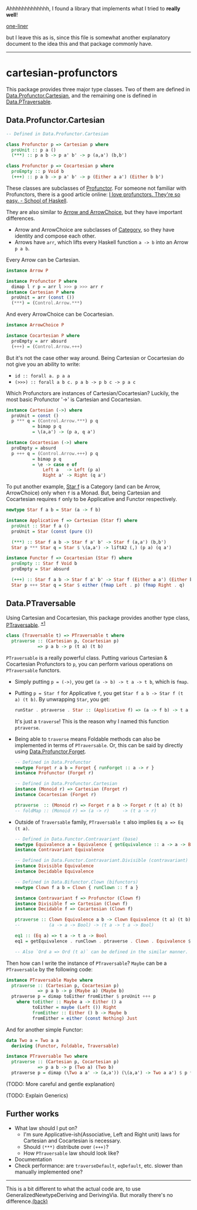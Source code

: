 Ahhhhhhhhhhhhh, I found a library that implements what I tried to **really well**!

[one-liner](http://hackage.haskell.org/package/one-liner-0.6/docs/Generics-OneLiner.html#g:6)

but I leave this as is, since this file is somewhat another explanatory document to the idea this and that package commonly have.

-----------------------------------------

# cartesian-profunctors

This package provides three major type classes. Two of them are defined in [Data.Profunctor.Cartesian](src/Data/Profunctor/Cartesian.hs), and the remaining one is defined in [Data.PTraversable](src/Data/PTraversable.hs).

## Data.Profunctor.Cartesian

```haskell
-- Defined in Data.Profunctor.Cartesian

class Profunctor p => Cartesian p where
  proUnit :: p a ()
  (***) :: p a b -> p a' b' -> p (a,a') (b,b')

class Profunctor p => Cocartesian p where
  proEmpty :: p Void b
  (+++) :: p a b -> p a' b' -> p (Either a a') (Either b b')
```

These classes are subclasses of [Profunctor](http://hackage.haskell.org/package/profunctors-5.5/docs/Data-Profunctor.html). For someone not familiar with Profunctors, there is a good article online: [I love profunctors. They're so easy. - School of Haskell](https://www.schoolofhaskell.com/school/to-infinity-and-beyond/pick-of-the-week/profunctors#example--containers-with-keys).

They are also similar to [Arrow and ArrowChoice](http://hackage.haskell.org/package/base-4.12.0.0/docs/Control-Arrow.html), but they have important differences.

* Arrow and ArrowChoice are subclasses of [Category](http://hackage.haskell.org/package/base-4.12.0.0/docs/Control-Category.html#t:Category), so they have identity and compose each other.
* Arrows have `arr`, which lifts every Haskell function `a -> b` into an Arrow `p a b`.

Every Arrow can be Cartesian.

```haskell
instance Arrow P

instance Profunctor P where
  dimap l r p = arr l >>> p >>> arr r
instance Cartesian P where
  proUnit = arr (const ())
  (***) = (Control.Arrow.***)
```

And every ArrowChoice can be Cocartesian.

```haskell
instance ArrowChoice P

instance Cocartesian P where
  proEmpty = arr absurd
  (+++) = (Control.Arrow.+++)
```

But it's not the case other way around. Being Cartesian or Cocartesian do not give you an ability to write:

* `id :: forall a. p a a`
* `(>>>) :: forall a b c. p a b -> p b c -> p a c`

Which Profunctors are instances of Cartesian/Cocartesian?
Luckily, the most basic Profunctor '->' is Cartesian and Cocartesian.

```haskell
instance Cartesian (->) where
  proUnit = const ()
  p *** q = (Control.Arrow.***) p q
          = bimap p q
          = \(a,a') -> (p a, q a')

instance Cocartesian (->) where
  proEmpty = absurd
  p +++ q = (Control.Arrow.+++) p q
          = bimap p q
          = \e -> case e of
              Left a   -> Left (p a)
              Right a' -> Right (q a')
```

To put another example, [Star f](http://hackage.haskell.org/package/profunctors-5.5/docs/Data-Profunctor.html#t:Star) is a Category (and can be Arrow, ArrowChoice) only when `f` is a Monad.
But, being Cartesian and Cocartesian requires `f` only to be Applicative and Functor respectively.

```haskell
newtype Star f a b = Star (a -> f b)

instance Applicative f => Cartesian (Star f) where
  proUnit :: Star f a ()
  proUnit = Star (const (pure ())

  (***) :: Star f a b -> Star f a' b' -> Star f (a,a') (b,b')
  Star p *** Star q = Star $ \(a,a') -> liftA2 (,) (p a) (q a')

instance Functor f => Cocartesian (Star f) where
  proEmpty :: Star f Void b
  proEmpty = Star absurd

  (+++) :: Star f a b -> Star f a' b' -> Star f (Either a a') (Either b b')
  Star p +++ Star q = Star $ either (fmap Left . p) (fmap Right . q)
```

## Data.PTraversable

Using Cartesian and Cocartesian, this package provides another type class, [PTraversable](src/Data/PTraversable.hs). <sup><a id="fn1a" href="#fn1">*1</a></sup>

```haskell
class (Traversable t) => PTraversable t where
  ptraverse :: (Cartesian p, Cocartesian p)
            => p a b -> p (t a) (t b)
```

`PTraversable` is a really powerful class. Putting various Cartesian & Cocartesian Profunctors to `p`, you can perform various operations on `PTraversable` functors.

* Simply putting `p = (->)`, you get `(a -> b) -> t a -> t b`, which is `fmap`.
* Putting `p = Star f` for Applicative `f`, you get `Star f a b -> Star f (t a) (t b)`. By unwrapping `Star`, you get:

  ```haskell
  runStar . ptraverse . Star :: (Applicative f) => (a -> f b) -> t a -> f (t b)
  ```

  It's just a `traverse`! This is the reason why I named this function `ptraverse`.

* Being able to `traverse` means Foldable methods can also be implemented in terms of `PTraversable`. Or, this can be said by directly using [Data.Profunctor.Forget](https://hackage.haskell.org/package/profunctors-5.5.1/docs/Data-Profunctor.html#t:Forget).

  ```haskell
  -- Defined in Data.Profunctor
  newtype Forget r a b = Forget { runForget :: a -> r }
  instance Profunctor (Forget r)
  
  -- Defined in Data.Profunctor.Cartesian
  instance (Monoid r) => Cartesian (Forget r)
  instance Cocartesian (Forget r)
  
  ptraverse  :: (Monoid r) => Forget r a b -> Forget r (t a) (t b)
  -- foldMap :: (Monoid r) => (a -> r)     -> (t a -> r)
  ```

* Outside of `Traversable` family, `PTraversable t` also implies `Eq a => Eq (t a)`.

  ```haskell
  -- Defined in Data.Functor.Contravariant (base)
  newtype Equivalence a = Equivalence { getEquivalence :: a -> a -> Bool }
  instance Contravariant Equivalence

  -- Defined in Data.Functor.Contravariant.Divisible (contravariant)
  instance Divisible Equivalence
  instance Decidable Equivalence
  
  -- Defined in Data.Bifunctor.Clown (bifunctors)
  newtype Clown f a b = Clown { runClown :: f a }

  instance Contravariant f => Profunctor (Clown f)
  instance Divisible f => Cartesian (Clown f)
  instance Decidable f => Cocartesian (Clown f)
  
  ptraverse :: Clown Equivalence a b -> Clown Equivalence (t a) (t b)
  --           (a -> a -> Bool) -> (t a -> t a -> Bool)
  
  eq1 :: (Eq a) => t a -> t a -> Bool
  eq1 = getEquivalence . runClown . ptraverse . Clown . Equivalence $ (==)

  -- Also `Ord a => Ord (t a)` can be defined in the similar manner.
  ```

Then how can I write the instance of `PTraversable`? `Maybe` can be a `PTraversable` by the following code:

```haskell
instance PTraversable Maybe where
  ptraverse :: (Cartesian p, Cocartesian p)
            => p a b -> p (Maybe a) (Maybe b)
  ptraverse p = dimap toEither fromEither $ proUnit +++ p
    where toEither :: Maybe a -> Either () a
          toEither = maybe (Left ()) Right
          fromEither :: Either () b -> Maybe b
          fromEither = either (const Nothing) Just
```

And for another simple Functor:

```haskell
data Two a = Two a a
  deriving (Functor, Foldable, Traversable)

instance PTraversable Two where
  ptraverse :: (Cartesian p, Cocartesian p)
            => p a b -> p (Two a) (Two b)
  ptraverse p = dimap (\Two a a' -> (a,a')) (\(a,a') -> Two a a') $ p *** p
```

(TODO: More careful and gentle explanation)

(TODO: Explain Generics)

## Further works

* What law should I put on?
  * I'm sure Applicative-ish(Associative, Left and Right unit) laws for Cartesian and Cocartesian is necessary.
  * Should `(***)` distribute over `(+++)`?
  * How `PTraversable` law should look like?
* Documentation
* Check performance: are `traverseDefault`, `eqDefault`, etc. slower than manually implemented one?

--------

<a id="fn1">This is a bit different to what the actual code are, to use GeneralizedNewtypeDeriving and DerivingVia. But morally there's no difference.</a><a href="#fn1a">(back)</a>
